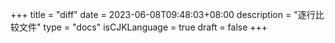 +++
title = "diff"
date = 2023-06-08T09:48:03+08:00
description = "逐行比较文件"
type = "docs"
isCJKLanguage = true
draft = false
+++